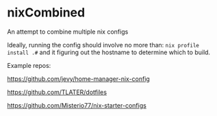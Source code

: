 # nixCombined
An attempt to combine multiple nix configs

Ideally, running the config should involve no more than: `nix profile install .#` and it figuring out the hostname to determine which to build.

Example repos:

https://github.com/jevy/home-manager-nix-config

https://github.com/TLATER/dotfiles

https://github.com/Misterio77/nix-starter-configs
